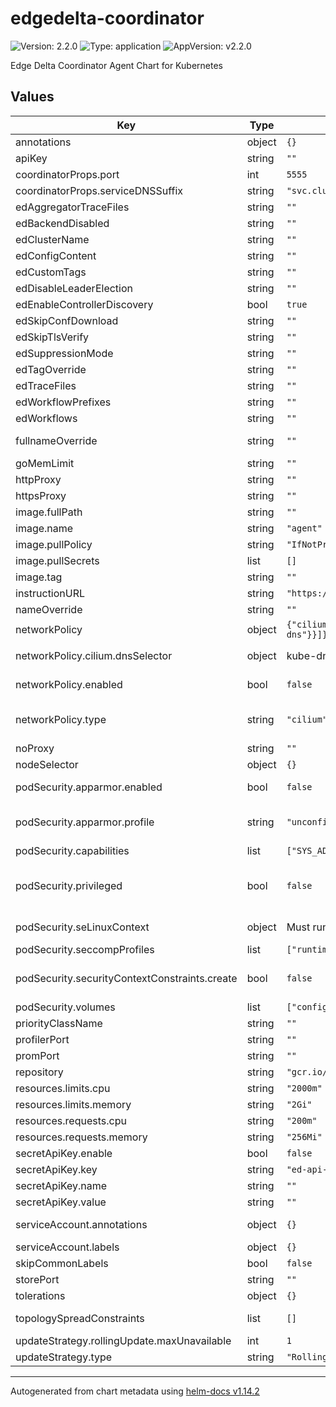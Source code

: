 # edgedelta-coordinator

![Version: 2.2.0](https://img.shields.io/badge/Version-2.2.0-informational?style=flat-square) ![Type: application](https://img.shields.io/badge/Type-application-informational?style=flat-square) ![AppVersion: v2.2.0](https://img.shields.io/badge/AppVersion-v2.2.0-informational?style=flat-square)

Edge Delta Coordinator Agent Chart for Kubernetes

## Values

| Key | Type | Default | Description |
|-----|------|---------|-------------|
| annotations | object | `{}` |  |
| apiKey | string | `""` |  |
| coordinatorProps.port | int | `5555` |  |
| coordinatorProps.serviceDNSSuffix | string | `"svc.cluster.local"` |  |
| edAggregatorTraceFiles | string | `""` |  |
| edBackendDisabled | string | `""` |  |
| edClusterName | string | `""` |  |
| edConfigContent | string | `""` |  |
| edCustomTags | string | `""` |  |
| edDisableLeaderElection | string | `""` |  |
| edEnableControllerDiscovery | bool | `true` |  |
| edSkipConfDownload | string | `""` |  |
| edSkipTlsVerify | string | `""` |  |
| edSuppressionMode | string | `""` |  |
| edTagOverride | string | `""` |  |
| edTraceFiles | string | `""` |  |
| edWorkflowPrefixes | string | `""` |  |
| edWorkflows | string | `""` |  |
| fullnameOverride | string | `""` | Override the full name of resources. |
| goMemLimit | string | `""` |  |
| httpProxy | string | `""` |  |
| httpsProxy | string | `""` |  |
| image.fullPath | string | `""` |  |
| image.name | string | `"agent"` |  |
| image.pullPolicy | string | `"IfNotPresent"` |  |
| image.pullSecrets | list | `[]` |  |
| image.tag | string | `""` |  |
| instructionURL | string | `"https://app.edgedelta.com"` |  |
| nameOverride | string | `""` | Override the name of resources. |
| networkPolicy | object | `{"cilium":{"dnsSelector":{"toEndpoints":[{"matchLabels":{"k8s:io.kubernetes.pod.namespace":"kube-system","k8s:k8s-app":"kube-dns"}}]}},"enabled":false,"type":"cilium"}` | Manage NetworkPolicy |
| networkPolicy.cilium.dnsSelector | object | kube-dns in namespace kube-system | Cilium selector of the DNS server entity |
| networkPolicy.enabled | bool | `false` | If true, create NetworkPolicy for DaemonSet |
| networkPolicy.type | string | `"cilium"` | Type of the network policy to use. Can be: * cilium     for cilium.io/v2/CiliumNetworkPolicy |
| noProxy | string | `""` |  |
| nodeSelector | object | `{}` |  |
| podSecurity.apparmor.enabled | bool | `false` | If true, it will enable apparmor for the pods |
| podSecurity.apparmor.profile | string | `"unconfined"` | If apparmor enabled, it will be the profile for apparmor enforcement for the pods |
| podSecurity.capabilities | list | `["SYS_ADMIN","SYS_RESOURCE","SYS_PTRACE","NET_ADMIN","NET_BROADCAST","NET_RAW","IPC_LOCK","CHOWN","AUDIT_CONTROL","AUDIT_READ","DAC_READ_SEARCH"]` | Allowed capabilities |
| podSecurity.privileged | bool | `false` | If true, allow to run privileged containers. If eBPF tracer is enabled, this will be automatically true |
| podSecurity.seLinuxContext | object | Must run as spc_t (For reference, please refer here: https://access.redhat.com/solutions/7025337) | Provide seLinuxContext configuration for SCC |
| podSecurity.seccompProfiles | list | `["runtime/default"]` | Allowed seccomp profiles |
| podSecurity.securityContextConstraints.create | bool | `false` | If true, create a SecurityContextConstraints resource for pods |
| podSecurity.volumes | list | `["configMap","downwardAPI","emptyDir","hostPath","secret"]` | Allowed volumes types |
| priorityClassName | string | `""` |  |
| profilerPort | string | `""` |  |
| promPort | string | `""` |  |
| repository | string | `"gcr.io/edgedelta"` |  |
| resources.limits.cpu | string | `"2000m"` |  |
| resources.limits.memory | string | `"2Gi"` |  |
| resources.requests.cpu | string | `"200m"` |  |
| resources.requests.memory | string | `"256Mi"` |  |
| secretApiKey.enable | bool | `false` |  |
| secretApiKey.key | string | `"ed-api-key"` |  |
| secretApiKey.name | string | `""` |  |
| secretApiKey.value | string | `""` |  |
| serviceAccount.annotations | object | `{}` | Annotations for the service account |
| serviceAccount.labels | object | `{}` | Labels for the service account |
| skipCommonLabels | bool | `false` |  |
| storePort | string | `""` |  |
| tolerations | object | `{}` |  |
| topologySpreadConstraints | list | `[]` | Topology spread constraints for coordinator agent |
| updateStrategy.rollingUpdate.maxUnavailable | int | `1` |  |
| updateStrategy.type | string | `"RollingUpdate"` |  |

----------------------------------------------
Autogenerated from chart metadata using [helm-docs v1.14.2](https://github.com/norwoodj/helm-docs/releases/v1.14.2)
